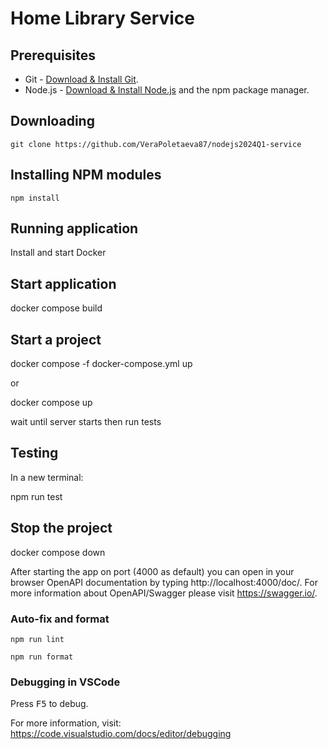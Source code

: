 # Home Library Service

## Prerequisites

- Git - [Download & Install Git](https://git-scm.com/downloads).
- Node.js - [Download & Install Node.js](https://nodejs.org/en/download/) and the npm package manager.

## Downloading

```
git clone https://github.com/VeraPoletaeva87/nodejs2024Q1-service
```

## Installing NPM modules

```
npm install
```

## Running application
Install and start Docker

## Start application

docker compose build

## Start a project

docker compose -f docker-compose.yml up

or

docker compose up

wait until server starts then run tests

## Testing

In a new terminal:

npm run test

## Stop the project

docker compose down

After starting the app on port (4000 as default) you can open
in your browser OpenAPI documentation by typing http://localhost:4000/doc/.
For more information about OpenAPI/Swagger please visit https://swagger.io/.

### Auto-fix and format

```
npm run lint
```

```
npm run format
```

### Debugging in VSCode

Press <kbd>F5</kbd> to debug.

For more information, visit: https://code.visualstudio.com/docs/editor/debugging
